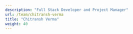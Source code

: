 ```yaml
---
description: "Full Stack Developer and Project Manager"
url: /team/chitransh-verma
title: "Chitransh Verma"
weight: 40
---
```

